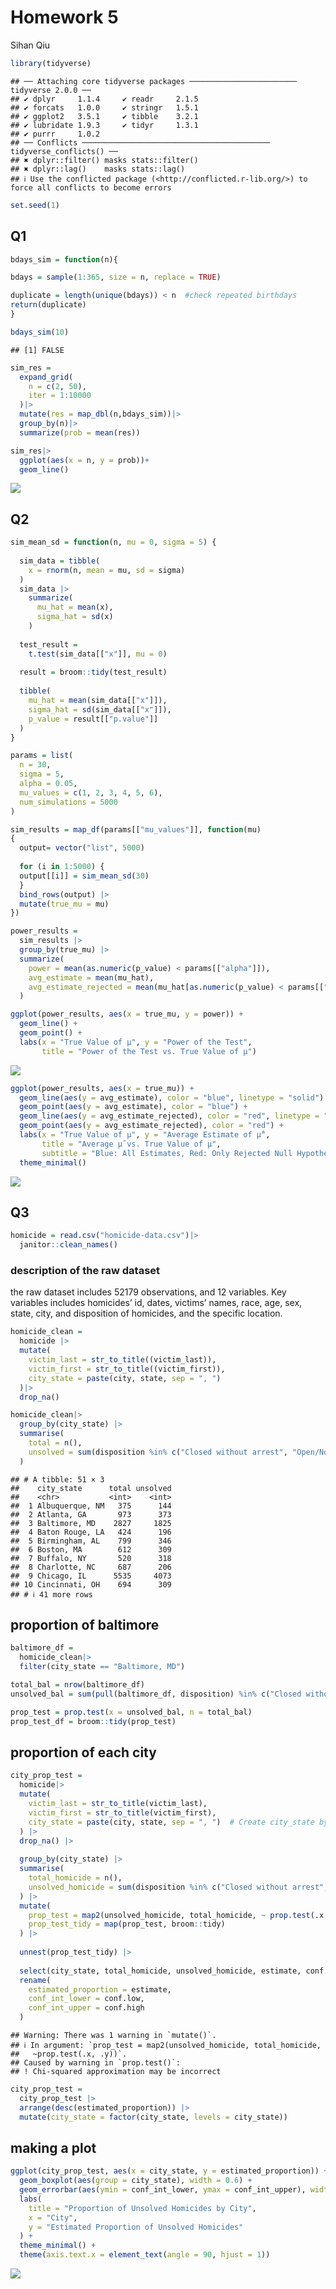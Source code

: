Homework 5
================
Sihan Qiu

``` r
library(tidyverse)
```

    ## ── Attaching core tidyverse packages ──────────────────────── tidyverse 2.0.0 ──
    ## ✔ dplyr     1.1.4     ✔ readr     2.1.5
    ## ✔ forcats   1.0.0     ✔ stringr   1.5.1
    ## ✔ ggplot2   3.5.1     ✔ tibble    3.2.1
    ## ✔ lubridate 1.9.3     ✔ tidyr     1.3.1
    ## ✔ purrr     1.0.2     
    ## ── Conflicts ────────────────────────────────────────── tidyverse_conflicts() ──
    ## ✖ dplyr::filter() masks stats::filter()
    ## ✖ dplyr::lag()    masks stats::lag()
    ## ℹ Use the conflicted package (<http://conflicted.r-lib.org/>) to force all conflicts to become errors

``` r
set.seed(1)
```

## Q1

``` r
bdays_sim = function(n){

bdays = sample(1:365, size = n, replace = TRUE)

duplicate = length(unique(bdays)) < n  #check repeated birthdays
return(duplicate)
}

bdays_sim(10)
```

    ## [1] FALSE

``` r
sim_res =
  expand_grid(
    n = c(2, 50),
    iter = 1:10000
  )|>
  mutate(res = map_dbl(n,bdays_sim))|>
  group_by(n)|>
  summarize(prob = mean(res))

sim_res|>
  ggplot(aes(x = n, y = prob))+
  geom_line()
```

![](p8105_hw5_sq2266_files/figure-gfm/unnamed-chunk-3-1.png)<!-- -->

## Q2

``` r
sim_mean_sd = function(n, mu = 0, sigma = 5) {
  
  sim_data = tibble(
    x = rnorm(n, mean = mu, sd = sigma)
  )
  sim_data |>
    summarize(
      mu_hat = mean(x),
      sigma_hat = sd(x)
    )
  
  test_result = 
    t.test(sim_data[["x"]], mu = 0)
  
  result = broom::tidy(test_result)
  
  tibble(
    mu_hat = mean(sim_data[["x"]]),
    sigma_hat = sd(sim_data[["x"]]),
    p_value = result[["p.value"]]
  )
}
```

``` r
params = list(
  n = 30,
  sigma = 5,
  alpha = 0.05,
  mu_values = c(1, 2, 3, 4, 5, 6),
  num_simulations = 5000
)
```

``` r
sim_results = map_df(params[["mu_values"]], function(mu)
{
  output= vector("list", 5000)
  
  for (i in 1:5000) {
  output[[i]] = sim_mean_sd(30)
  }
  bind_rows(output) |>
  mutate(true_mu = mu)
})
```

``` r
power_results = 
  sim_results |>
  group_by(true_mu) |>
  summarize(
    power = mean(as.numeric(p_value) < params[["alpha"]]),                      
    avg_estimate = mean(mu_hat),                       
    avg_estimate_rejected = mean(mu_hat[as.numeric(p_value) < params[["alpha"]]])
  )
```

``` r
ggplot(power_results, aes(x = true_mu, y = power)) +
  geom_line() +
  geom_point() +
  labs(x = "True Value of μ", y = "Power of the Test",
       title = "Power of the Test vs. True Value of μ")
```

![](p8105_hw5_sq2266_files/figure-gfm/unnamed-chunk-8-1.png)<!-- -->

``` r
ggplot(power_results, aes(x = true_mu)) +
  geom_line(aes(y = avg_estimate), color = "blue", linetype = "solid") +
  geom_point(aes(y = avg_estimate), color = "blue") +
  geom_line(aes(y = avg_estimate_rejected), color = "red", linetype = "dashed") +
  geom_point(aes(y = avg_estimate_rejected), color = "red") +
  labs(x = "True Value of μ", y = "Average Estimate of μ̂",
       title = "Average μ̂ vs. True Value of μ",
       subtitle = "Blue: All Estimates, Red: Only Rejected Null Hypothesis") +
  theme_minimal()
```

![](p8105_hw5_sq2266_files/figure-gfm/unnamed-chunk-9-1.png)<!-- -->

## Q3

``` r
homicide = read.csv("homicide-data.csv")|>
  janitor::clean_names()
```

### description of the raw dataset

the raw dataset includes 52179 observations, and 12 variables. Key
variables includes homicides’ id, dates, victims’ names, race, age, sex,
state, city, and disposition of homicides, and the specific location.

``` r
homicide_clean = 
  homicide |>
  mutate(
    victim_last = str_to_title((victim_last)),
    victim_first = str_to_title((victim_first)),
    city_state = paste(city, state, sep = ", ")
  )|>
  drop_na()
```

``` r
homicide_clean|>
  group_by(city_state) |>
  summarise(
    total = n(),
    unsolved = sum(disposition %in% c("Closed without arrest", "Open/No arrest"))
  )
```

    ## # A tibble: 51 × 3
    ##    city_state      total unsolved
    ##    <chr>           <int>    <int>
    ##  1 Albuquerque, NM   375      144
    ##  2 Atlanta, GA       973      373
    ##  3 Baltimore, MD    2827     1825
    ##  4 Baton Rouge, LA   424      196
    ##  5 Birmingham, AL    799      346
    ##  6 Boston, MA        612      309
    ##  7 Buffalo, NY       520      318
    ##  8 Charlotte, NC     687      206
    ##  9 Chicago, IL      5535     4073
    ## 10 Cincinnati, OH    694      309
    ## # ℹ 41 more rows

## proportion of baltimore

``` r
baltimore_df = 
  homicide_clean|>
  filter(city_state == "Baltimore, MD")
```

``` r
total_bal = nrow(baltimore_df)
unsolved_bal = sum(pull(baltimore_df, disposition) %in% c("Closed without arrest", "Open/No arrest"))
```

``` r
prop_test = prop.test(x = unsolved_bal, n = total_bal)
prop_test_df = broom::tidy(prop_test)
```

## proportion of each city

``` r
city_prop_test = 
  homicide|>
  mutate(
    victim_last = str_to_title(victim_last),
    victim_first = str_to_title(victim_first),
    city_state = paste(city, state, sep = ", ")  # Create city_state by combining city and state
  ) |>
  drop_na() |>
  
  group_by(city_state) |>
  summarise(
    total_homicide = n(),
    unsolved_homicide = sum(disposition %in% c("Closed without arrest", "Open/No arrest"))
  ) |>
  mutate(
    prop_test = map2(unsolved_homicide, total_homicide, ~ prop.test(.x, .y)), 
    prop_test_tidy = map(prop_test, broom::tidy)  
  ) |>
  
  unnest(prop_test_tidy) |>
  
  select(city_state, total_homicide, unsolved_homicide, estimate, conf.low, conf.high) |>
  rename(
    estimated_proportion = estimate,
    conf_int_lower = conf.low,
    conf_int_upper = conf.high
  )
```

    ## Warning: There was 1 warning in `mutate()`.
    ## ℹ In argument: `prop_test = map2(unsolved_homicide, total_homicide,
    ##   ~prop.test(.x, .y))`.
    ## Caused by warning in `prop.test()`:
    ## ! Chi-squared approximation may be incorrect

``` r
city_prop_test =
  city_prop_test |>
  arrange(desc(estimated_proportion)) |>
  mutate(city_state = factor(city_state, levels = city_state)) 
```

## making a plot

``` r
ggplot(city_prop_test, aes(x = city_state, y = estimated_proportion)) +
  geom_boxplot(aes(group = city_state), width = 0.6) +  
  geom_errorbar(aes(ymin = conf_int_lower, ymax = conf_int_upper), width = 0.3) +  
  labs(
    title = "Proportion of Unsolved Homicides by City",
    x = "City",
    y = "Estimated Proportion of Unsolved Homicides"
  ) +
  theme_minimal() +
  theme(axis.text.x = element_text(angle = 90, hjust = 1))
```

![](p8105_hw5_sq2266_files/figure-gfm/unnamed-chunk-18-1.png)<!-- -->
